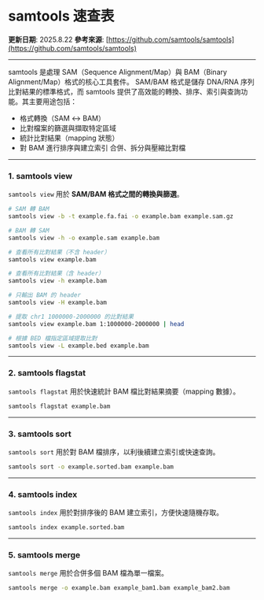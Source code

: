 # samtools 速查表

**更新日期**: 2025.8.22
**參考來源**: [https://github.com/samtools/samtools](https://github.com/samtools/samtools)

---

samtools 是處理 SAM（Sequence Alignment/Map）與 BAM（Binary Alignment/Map）格式的核心工具套件。 SAM/BAM 格式是儲存 DNA/RNA 序列比對結果的標準格式，而 samtools 提供了高效能的轉換、排序、索引與查詢功能。其主要用途包括： 
- 格式轉換（SAM ↔ BAM）
- 比對檔案的篩選與擷取特定區域
- 統計比對結果（mapping 狀態）
- 對 BAM 進行排序與建立索引 合併、拆分與壓縮比對檔 

---

### 1. samtools view

`samtools view` 用於 **SAM/BAM 格式之間的轉換與篩選**。

```bash
# SAM 轉 BAM
samtools view -b -t example.fa.fai -o example.bam example.sam.gz

# BAM 轉 SAM
samtools view -h -o example.sam example.bam

# 查看所有比對結果（不含 header）
samtools view example.bam

# 查看所有比對結果（含 header）
samtools view -h example.bam

# 只輸出 BAM 的 header
samtools view -H example.bam

# 提取 chr1 1000000-2000000 的比對結果
samtools view example.bam 1:1000000-2000000 | head

# 根據 BED 檔指定區域提取比對
samtools view -L example.bed example.bam
```

---

### 2. samtools flagstat

`samtools flagstat` 用於快速統計 BAM 檔比對結果摘要（mapping 數據）。

```bash
samtools flagstat example.bam
```

---

### 3. samtools sort

`samtools sort` 用於對 BAM 檔排序，以利後續建立索引或快速查詢。

```bash
samtools sort -o example.sorted.bam example.bam
```

---

### 4. samtools index

`samtools index` 用於對排序後的 BAM 建立索引，方便快速隨機存取。

```bash
samtools index example.sorted.bam
```

---

### 5. samtools merge

`samtools merge` 用於合併多個 BAM 檔為單一檔案。

```bash
samtools merge -o example.bam example_bam1.bam example_bam2.bam
```

